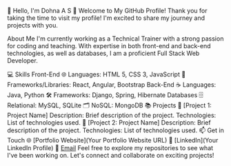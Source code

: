 👋 Hello, I'm Dohna A S
🌟 Welcome to My GitHub Profile!
Thank you for taking the time to visit my profile! I'm excited to share my journey and projects with you.

About Me
I'm currently working as a Technical Trainer with a strong passion for coding and teaching. With expertise in both front-end and back-end technologies, as well as databases, I am a proficient Full Stack Web Developer.

💻 Skills
Front-End
🌐 Languages: HTML 5, CSS 3, JavaScript
🚀 Frameworks/Libraries: React, Angular, Bootstrap
Back-End
☕ Languages: Java, Python
🛠 Frameworks: Django, Spring, Hibernate
Databases
🗄 Relational: MySQL, SQLite
🗂 NoSQL: MongoDB
📚 Projects
🔹 [Project 1: Project Name]
Description: Brief description of the project.
Technologies: List of technologies used.
🔹 [Project 2: Project Name]
Description: Brief description of the project.
Technologies: List of technologies used.
📫 Get in Touch
🌐 [Portfolio Website](Your Portfolio Website URL)
💼 [LinkedIn](Your LinkedIn Profile)
📧 [Email](mailto:imblesseddohna@gmail.com)
Feel free to explore my repositories to see what I've been working on. Let's connect and collaborate on exciting projects!

<!---
imblesseddohna/imblesseddohna is a ✨ unique ✨ repository because its `README.md` (this file) appears on your GitHub profile.
You can click the Preview link to take a look at your changes.
--->
